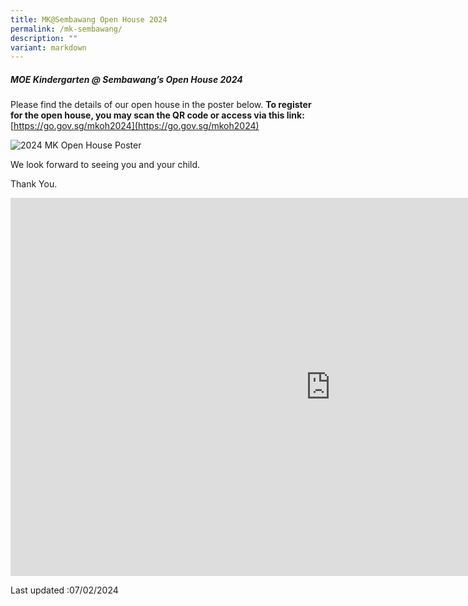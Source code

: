 ```yaml
---
title: MK@Sembawang Open House 2024
permalink: /mk-sembawang/
description: ""
variant: markdown
---
```

<!--
![](/images/MK%20Open%20House%202023.jpeg)

![](/images/MK-open-house.jpeg)

![](/images/waitlist-application.jpeg)

![](/images/mk-youtube.jpeg)

<br>
<img src="/images/mksmb.png" 
     style="width:40%">
		 
 <img src="/images/mksmb1.png" 
     style="width:40%">
-->

##### MOE Kindergarten @ Sembawang’s Open House 2024

Please find the details of our open house in the poster below. 
**To register for the open house, you may scan the QR code or access via this link:**
[https://go.gov.sg/mkoh2024](https://go.gov.sg/mkoh2024)



![2024 MK Open House Poster](/images/MKSembawang_2024_Open_House_Poster2.png)

We look forward to seeing you and your child.

Thank You.

<iframe allowfullscreen="true" height="605" width="1024" frameborder="0" src="https://docs.google.com/presentation/d/e/2PACX-1vTN44xlfHL5YulGp9sENAdtk1IJ9x8QURhWd05gNv3FVeAJj_KbY_fU-cDHeyyeSg/embed?start=true&amp;loop=true&amp;delayms=10000"></iframe>

Last updated :07/02/2024